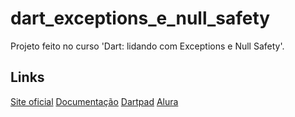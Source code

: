 # dart_exceptions_e_null_safety

Projeto feito no curso 'Dart: lidando com Exceptions e Null Safety'.

## Links

[Site oficial](https://dart.dev/)
[Documentação](https://dart.dev/guides)
[Dartpad](https://www.dartpad.dev/?)
[Alura](https://www.alura.com.br/)
